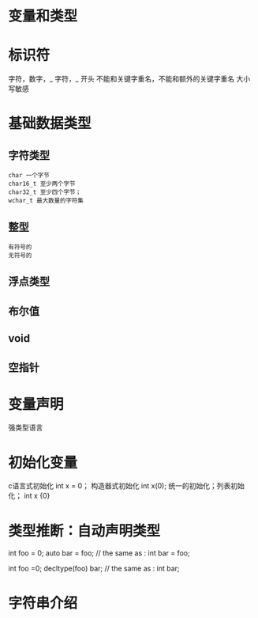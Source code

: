 # 变量和类型

# 标识符
字符，数字，_
字符，_ 开头
不能和关键字重名，不能和额外的关键字重名
大小写敏感
# 基础数据类型
## 字符类型
    char 一个字节 
    char16_t 至少两个字节
    char32_t 至少四个字节；
    wchar_t 最大数量的字符集
## 整型
    有符号的
    无符号的
## 浮点类型
## 布尔值
## void
## 空指针
# 变量声明
强类型语言

# 初始化变量
c语言式初始化
int x = 0；
构造器式初始化
int x(0);
统一的初始化；列表初始化；
int x {0}
# 类型推断：自动声明类型
int foo = 0;
auto bar = foo; // the same as : int bar = foo;

int foo =0;
decltype(foo) bar; // the same as : int bar;

# 字符串介绍